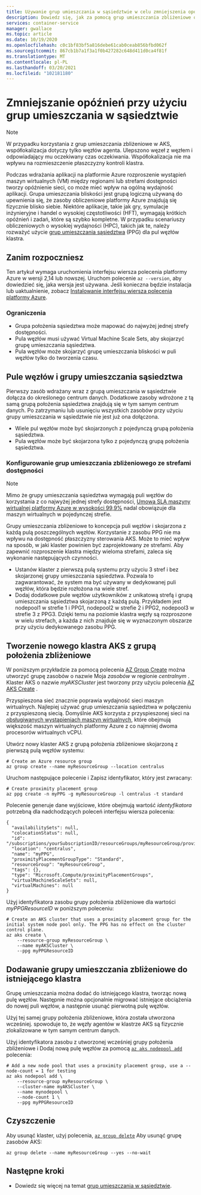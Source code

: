 ```yaml
---
title: Używanie grup umieszczania w sąsiedztwie w celu zmniejszenia opóźnień dla klastrów usługi Azure Kubernetes Service (AKS)
description: Dowiedz się, jak za pomocą grup umieszczania zbliżeniowe ograniczyć opóźnienia dla obciążeń klastra AKS.
services: container-service
manager: gwallace
ms.topic: article
ms.date: 10/19/2020
ms.openlocfilehash: c0c1bf83bf5a816debe61cab0ceab856bfbd062f
ms.sourcegitcommit: 867cb1b7a1f3a1f0b427282c648d411d0ca4f81f
ms.translationtype: MT
ms.contentlocale: pl-PL
ms.lasthandoff: 03/20/2021
ms.locfileid: "102181180"
---
```

# <a name="reduce-latency-with-proximity-placement-groups"></a>Zmniejszanie opóźnień przy użyciu grup umieszczania w sąsiedztwie

> [!Note]
> W przypadku korzystania z grup umieszczania zbliżeniowe w AKS, współlokalizacja dotyczy tylko węzłów agenta. Ulepszono węzeł z węzłem i odpowiadający mu oczekiwany czas oczekiwania. Współlokalizacja nie ma wpływu na rozmieszczenie płaszczyzny kontroli klastra.

Podczas wdrażania aplikacji na platformie Azure rozproszenie wystąpień maszyn wirtualnych (VM) między regionami lub strefami dostępności tworzy opóźnienie sieci, co może mieć wpływ na ogólną wydajność aplikacji. Grupa umieszczania bliskości jest grupą logiczną używaną do upewnienia się, że zasoby obliczeniowe platformy Azure znajdują się fizycznie blisko siebie. Niektóre aplikacje, takie jak gry, symulacje inżynieryjne i handel o wysokiej częstotliwości (HFT), wymagają krótkich opóźnień i zadań, które są szybko kompletne. W przypadku scenariuszy obliczeniowych o wysokiej wydajności (HPC), takich jak te, należy rozważyć użycie [grup umieszczania sąsiedztwa](../virtual-machines/co-location.md#proximity-placement-groups) (PPG) dla pul węzłów klastra.

## <a name="before-you-begin"></a>Zanim rozpoczniesz

Ten artykuł wymaga uruchomienia interfejsu wiersza polecenia platformy Azure w wersji 2,14 lub nowszej. Uruchom polecenie `az --version`, aby dowiedzieć się, jaka wersja jest używana. Jeśli konieczna będzie instalacja lub uaktualnienie, zobacz [Instalowanie interfejsu wiersza polecenia platformy Azure][azure-cli-install].

### <a name="limitations"></a>Ograniczenia

* Grupa położenia sąsiedztwa może mapować do najwyżej jednej strefy dostępności.
* Pula węzłów musi używać Virtual Machine Scale Sets, aby skojarzyć grupę umieszczania sąsiedztwa.
* Pula węzłów może skojarzyć grupę umieszczania bliskości w puli węzłów tylko do tworzenia czasu.

## <a name="node-pools-and-proximity-placement-groups"></a>Pule węzłów i grupy umieszczania sąsiedztwa

Pierwszy zasób wdrażany wraz z grupą umieszczania w sąsiedztwie dołącza do określonego centrum danych. Dodatkowe zasoby wdrożone z tą samą grupą położenia sąsiedztwa znajdują się w tym samym centrum danych. Po zatrzymaniu lub usunięciu wszystkich zasobów przy użyciu grupy umieszczania w sąsiedztwie nie jest już ona dołączona.

* Wiele pul węzłów może być skojarzonych z pojedynczą grupą położenia sąsiedztwa.
* Pula węzłów może być skojarzona tylko z pojedynczą grupą położenia sąsiedztwa.

### <a name="configure-proximity-placement-groups-with-availability-zones"></a>Konfigurowanie grup umieszczania zbliżeniowego ze strefami dostępności

> [!NOTE]
> Mimo że grupy umieszczania sąsiedztwa wymagają puli węzłów do korzystania z co najwyżej jednej strefy dostępności, [Umowa SLA maszyny wirtualnej platformy Azure w wysokości 99,9%](https://azure.microsoft.com/support/legal/sla/virtual-machines/v1_9/) nadal obowiązuje dla maszyn wirtualnych w pojedynczej strefie.

Grupy umieszczania zbliżeniowe to koncepcja puli węzłów i skojarzona z każdą pulą poszczególnych węzłów. Korzystanie z zasobu PPG nie ma wpływu na dostępność płaszczyzny sterowania AKS. Może to mieć wpływ na sposób, w jaki klaster powinien być zaprojektowany ze strefami. Aby zapewnić rozproszenie klastra między wieloma strefami, zaleca się wykonanie następujących czynności.

* Ustanów klaster z pierwszą pulą systemu przy użyciu 3 stref i bez skojarzonej grupy umieszczania sąsiedztwa. Pozwala to zagwarantować, że system ma być używany w dedykowanej puli węzłów, która będzie rozłożona na wiele stref.
* Dodaj dodatkowe pule węzłów użytkowników z unikatową strefą i grupą umieszczania sąsiedztwa skojarzoną z każdą pulą. Przykładem jest nodepool1 w strefie 1 i PPG1, nodepool2 w strefie 2 i PPG2, nodepool3 w strefie 3 z PPG3. Dzięki temu na poziomie klastra węzły są rozproszone w wielu strefach, a każda z nich znajduje się w wyznaczonym obszarze przy użyciu dedykowanego zasobu PPG.

## <a name="create-a-new-aks-cluster-with-a-proximity-placement-group"></a>Tworzenie nowego klastra AKS z grupą położenia zbliżeniowe

W poniższym przykładzie za pomocą polecenia [AZ Group Create][az-group-create] można utworzyć grupę zasobów o nazwie Moja *zasobów* w regionie *centralnym* . Klaster AKS o nazwie *myAKSCluster* jest tworzony przy użyciu polecenia [AZ AKS Create][az-aks-create] .

Przyspieszona sieć znacznie poprawia wydajność sieci maszyn wirtualnych. Najlepiej używać grup umieszczania sąsiedztwa w połączeniu z przyspieszoną siecią. Domyślnie AKS korzysta z przyspieszonej sieci na [obsługiwanych wystąpieniach maszyn wirtualnych](../virtual-network/create-vm-accelerated-networking-cli.md?toc=/azure/virtual-machines/linux/toc.json#limitations-and-constraints), które obejmują większość maszyn wirtualnych platformy Azure z co najmniej dwoma procesorów wirtualnych vCPU.

Utwórz nowy klaster AKS z grupą położenia zbliżeniowe skojarzoną z pierwszą pulą węzłów systemu:

```azurecli-interactive
# Create an Azure resource group
az group create --name myResourceGroup --location centralus
```
Uruchom następujące polecenie i Zapisz identyfikator, który jest zwracany:

```azurecli-interactive
# Create proximity placement group
az ppg create -n myPPG -g myResourceGroup -l centralus -t standard
```

Polecenie generuje dane wyjściowe, które obejmują wartość *identyfikatora* potrzebną dla nadchodzących poleceń interfejsu wiersza polecenia:

```output
{
  "availabilitySets": null,
  "colocationStatus": null,
  "id": "/subscriptions/yourSubscriptionID/resourceGroups/myResourceGroup/providers/Microsoft.Compute/proximityPlacementGroups/myPPG",
  "location": "centralus",
  "name": "myPPG",
  "proximityPlacementGroupType": "Standard",
  "resourceGroup": "myResourceGroup",
  "tags": {},
  "type": "Microsoft.Compute/proximityPlacementGroups",
  "virtualMachineScaleSets": null,
  "virtualMachines": null
}
```

Użyj identyfikatora zasobu grupy położenia zbliżeniowe dla wartości *myPPGResourceID* w poniższym poleceniu:

```azurecli-interactive
# Create an AKS cluster that uses a proximity placement group for the initial system node pool only. The PPG has no effect on the cluster control plane.
az aks create \
    --resource-group myResourceGroup \
    --name myAKSCluster \
    --ppg myPPGResourceID
```

## <a name="add-a-proximity-placement-group-to-an-existing-cluster"></a>Dodawanie grupy umieszczania zbliżeniowe do istniejącego klastra

Grupę umieszczania można dodać do istniejącego klastra, tworząc nową pulę węzłów. Następnie można opcjonalnie migrować istniejące obciążenia do nowej puli węzłów, a następnie usunąć pierwotną pulę węzłów.

Użyj tej samej grupy położenia zbliżeniowe, która została utworzona wcześniej. spowoduje to, że węzły agentów w klastrze AKS są fizycznie zlokalizowane w tym samym centrum danych.

Użyj identyfikatora zasobu z utworzonej wcześniej grupy położenia zbliżeniowe i Dodaj nową pulę węzłów za pomocą [`az aks nodepool add`][az-aks-nodepool-add] polecenia:

```azurecli-interactive
# Add a new node pool that uses a proximity placement group, use a --node-count = 1 for testing
az aks nodepool add \
    --resource-group myResourceGroup \
    --cluster-name myAKSCluster \
    --name mynodepool \
    --node-count 1 \
    --ppg myPPGResourceID
```

## <a name="clean-up"></a>Czyszczenie

Aby usunąć klaster, użyj polecenia, [`az group delete`][az-group-delete] Aby usunąć grupę zasobów AKS:

```azurecli-interactive
az group delete --name myResourceGroup --yes --no-wait
```

## <a name="next-steps"></a>Następne kroki

* Dowiedz się więcej na temat [grup umieszczania w sąsiedztwie][proximity-placement-groups].

<!-- LINKS - Internal -->
[azure-ad-rbac]: azure-ad-rbac.md
[aks-tutorial-prepare-app]: ./tutorial-kubernetes-prepare-app.md
[azure-cli-install]: /cli/azure/install-azure-cli
[az-aks-get-upgrades]: /cli/azure/aks#az-aks-get-upgrades
[az-aks-upgrade]: /cli/azure/aks#az-aks-upgrade
[az-aks-show]: /cli/azure/aks#az-aks-show
[nodepool-upgrade]: use-multiple-node-pools.md#upgrade-a-node-pool
[az-extension-add]: /cli/azure/extension#az-extension-add
[az-extension-update]: /cli/azure/extension#az-extension-update
[proximity-placement-groups]: ../virtual-machines/co-location.md#proximity-placement-groups
[az-aks-create]: /cli/azure/aks#az-aks-create
[system-pool]: ./use-system-pools.md
[az-aks-nodepool-add]: /cli/azure/aks/nodepool#az-aks-nodepool-add
[az-aks-create]: /cli/azure/aks#az-aks-create
[az-group-create]: /cli/azure/group#az-group-create
[az-group-delete]: /cli/azure/group#az-group-delete
